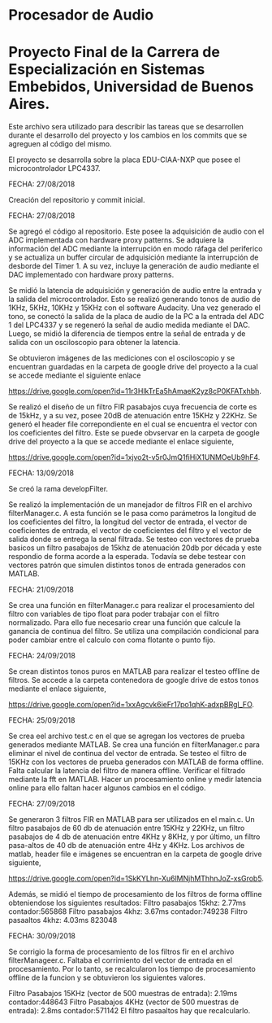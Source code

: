 # Procesador de Audio

# Proyecto Final de la Carrera de Especialización en Sistemas Embebidos, Universidad de Buenos Aires.

Este archivo sera utilizado para describir las tareas que se desarrollen durante el desarrollo del proyecto y los cambios en los commits que se agreguen al código del mismo. 

El proyecto se desarrolla sobre la placa EDU-CIAA-NXP que posee el microcontrolador LPC4337.

FECHA: 27/08/2018

Creación del repositorio y commit inicial.

FECHA: 27/08/2018

Se agregó el código al repositorio. Este posee la adquisición de audio con el ADC implementada con hardware proxy patterns. Se adquiere la información del ADC mediante la interrupción en modo ráfaga del periferico y se actualiza un buffer circular de adquisición mediante la interrupción de desborde del Timer 1. A su vez, incluye la generación de audio mediante el DAC implementado con hardware proxy patterns. 

Se midió la latencia de adquisición y generación de audio entre la entrada y la salida del microcontrolador. Esto se realizó generando tonos de audio de 1KHz, 5KHz, 10KHz y 15KHz con el software Audacity. Una vez generado el tono, se conectó la salida de la placa de audio de la PC a la entrada del ADC 1 del LPC4337 y se regeneró la señal de audio medida mediante el DAC. Luego, se midió la diferencia de tiempos entre la señal de entrada y de salida con un osciloscopio para obtener la latencia. 

Se obtuvieron imágenes de las mediciones con el osciloscopio y se encuentran guardadas en la carpeta de google drive del proyecto a la cual se accede mediante el siguiente enlace 

https://drive.google.com/open?id=11r3HlkTrEa5hAmaeK2yz8cP0KFATxhbh. 

Se realizó el diseño de un filtro FIR pasabajos cuya frecuencia de corte es de 15kHz, y a su vez, posee 20dB de atenuación entre 15KHz y 22KHz. Se generó el header file correpondiente en el cual se encuentra el vector con los coeficientes del filtro. Este se puede obvservar en la carpeta de google drive del proyecto a la que se accede mediante el enlace siguiente,

https://drive.google.com/open?id=1xjvo2t-v5r0JmQ1fiHiX1UNMOeUb9hF4.


FECHA: 13/09/2018

Se creó la rama developFilter.

Se realizó la implementación de un manejador de filtros FIR en el archivo filterManager.c. A esta función se le pasa como parámetros la longitud de los coeficientes del filtro, la longitud del vector de entrada, el vector de coeficientes de entrada, el vector de coeficientes del filtro y el vector de salida donde se entrega la senal filtrada. Se testeo con vectores de prueba basicos un filtro pasabajos de 15khz de atenuación 20db por década y este respondio de forma acorde a la esperada. Todavía se debe testear con vectores patrón que simulen distintos tonos de entrada generados con MATLAB.

FECHA: 21/09/2018

Se crea una función en filterManager.c para realizar el procesamiento del filtro con variables de tipo float para poder trabajar con el filtro normalizado. Para ello fue necesario crear una función que calcule la ganancia de continua del filtro. Se utiliza una compilación condicional para poder cambiar entre el calculo con coma flotante o punto fijo.

FECHA: 24/09/2018

Se crean distintos tonos puros en MATLAB para realizar el testeo offline de filtros. Se accede a la carpeta contenedora de google drive de estos tonos mediante el enlace siguiente,

https://drive.google.com/open?id=1xxAgcvk6ieFr17po1qhK-adxpBRgl_FO.

FECHA: 25/09/2018

Se crea eel archivo test.c en el que se agregan los vectores de prueba generados mediante MATLAB. Se crea una función en filterManager.c para eliminar el nivel de continua del vector de entrada. Se testeo el filtro de 15KHz con los vectores de prueba generados con MATLAB de forma offline. Falta calcular la latencia del filtro de manera offline. Verificar el filtrado mediante la fft en MATLAB. Hacer un procesamiento online y medir latencia online para ello faltan hacer algunos cambios en el código. 

FECHA: 27/09/2018

Se generaron 3 filtros FIR en MATLAB para ser utilizados en el main.c. Un filtro pasabajos de 60 db de atenuación entre 15KHz y 22KHz, un filtro pasabajos de 4 db de atenuación entre 4KHz y 8KHz, y por último, un filtro pasa-altos de 40 db de atenuación entre 4Hz y 4KHz.
Los archivos de matlab, header file e imágenes se encuentran en la carpeta de google drive siguiente,

https://drive.google.com/open?id=1SkKYLhn-Xu6lMNjhMThhnJoZ-xsGrob5.

Además, se midió el tiempo de procesamiento de los filtros de forma offline obteniendose los siguientes resultados:
Filtro pasabajos 15khz: 2.77ms contador:565868
Filtro pasabajos 4khz: 3.67ms  contador:749238
Filtro pasaaltos 4khz: 4.03ms 823048

FECHA: 30/09/2018

Se corrigio la forma de procesamiento de los filtros fir en el archivo filterManageer.c. Faltaba el corrimiento del vector de entrada en el procesamiento. Por lo tanto, se recalcularon los tiempo de procesamiento offline de la funcion y se obtuvieron los siguientes valores.

Filtro Pasabajos 15KHz (vector de 500 muestras de entrada): 2.19ms contador:448643
Filtro Pasabajos 4KHz (vector de 500 muestras de entrada): 2.8ms contador:571142
El filtro pasaaltos hay que recalcularlo.
